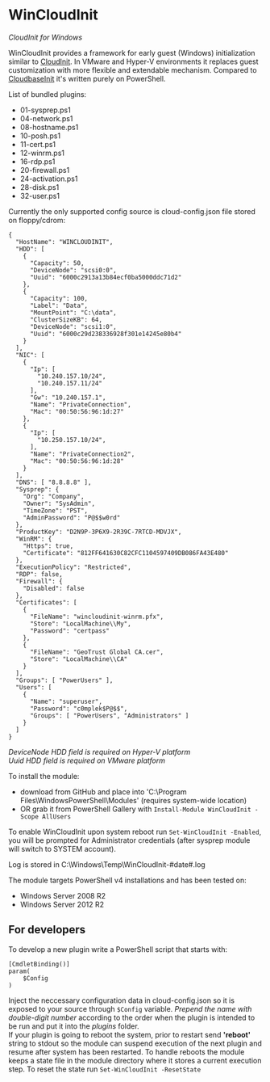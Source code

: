 # WinCloudInit
*CloudInit for Windows*

WinCloudInit provides a framework for early guest (Windows) initialization 
similar to [CloudInit](http://cloudinit.readthedocs.io/en/latest/).
In VMware and Hyper-V environments it replaces guest customization with 
more flexible and extendable mechanism.
Compared to [CloudbaseInit](https://cloudbase.it/cloudbase-init/) it's 
written purely on PowerShell.

List of bundled plugins:
- 01-sysprep.ps1
- 04-network.ps1
- 08-hostname.ps1
- 10-posh.ps1
- 11-cert.ps1
- 12-winrm.ps1
- 16-rdp.ps1
- 20-firewall.ps1
- 24-activation.ps1
- 28-disk.ps1
- 32-user.ps1

Currently the only supported config source is cloud-config.json file stored on floppy/cdrom:
```
{
  "HostName": "WINCLOUDINIT",
  "HDD": [
    {
      "Capacity": 50,
      "DeviceNode": "scsi0:0",
      "Uuid": "6000c2913a13b84ecf0ba5000ddc71d2"
    },
    {
      "Capacity": 100,
      "Label": "Data",
      "MountPoint": "C:\data",
      "ClusterSizeKB": 64,
      "DeviceNode": "scsi1:0",
      "Uuid": "6000c29d238336928f301e14245e80b4"
    }
  ],
  "NIC": [
    {
      "Ip": [
        "10.240.157.10/24",
        "10.240.157.11/24"
      ],
      "Gw": "10.240.157.1",
      "Name": "PrivateConnection",
      "Mac": "00:50:56:96:1d:27"
    },
    {
      "Ip": [
        "10.250.157.10/24",
      ],
      "Name": "PrivateConnection2",
      "Mac": "00:50:56:96:1d:28"
    }
  ],
  "DNS": [ "8.8.8.8" ],
  "Sysprep": {
    "Org": "Company",
    "Owner": "SysAdmin",
    "TimeZone": "PST",
    "AdminPassword": "P@$$w0rd"
  },
  "ProductKey": "D2N9P-3P6X9-2R39C-7RTCD-MDVJX",
  "WinRM": {
    "Https": true,
    "Certificate": "812FF641630C82CFC1104597409DB086FA43E480"
  },
  "ExecutionPolicy": "Restricted",
  "RDP": false,
  "Firewall": {
    "Disabled": false
  },
  "Certificates": [
    {
      "FileName": "wincloudinit-winrm.pfx",
      "Store": "LocalMachine\\My",
      "Password": "certpass"
    },
    {
      "FileName": "GeoTrust Global CA.cer",
      "Store": "LocalMachine\\CA"
    }
  ],
  "Groups": [ "PowerUsers" ],
  "Users": [
    {
      "Name": "superuser",
      "Password": "c0mplek$P@$$",
      "Groups": [ "PowerUsers", "Administrators" ]
    }
  ]
}
```
*DeviceNode HDD field is required on Hyper-V platform*  
*Uuid HDD field is required on VMware platform*  

To install the module:
- download from GitHub and place into 'C:\Program Files\WindowsPowerShell\Modules' 
(requires system-wide location)
- OR grab it from PowerShell Gallery with `Install-Module WinCloudInit -Scope AllUsers`

To enable WinCloudInit upon system reboot run `Set-WinCloudInit -Enabled`, you will 
be prompted for Administrator credentials (after sysprep module will switch to SYSTEM 
account).

Log is stored in C:\Windows\Temp\WinCloudInit-#date#.log

The module targets PowerShell v4 installations and has been tested on:
- Windows Server 2008 R2
- Windows Server 2012 R2

## For developers
To develop a new plugin write a PowerShell script that starts with:
```
[CmdletBinding()]
param(
	$Config
)
```
Inject the neccessary configuration data in cloud-config.json so it is exposed 
to your source through `$Config` variable. *Prepend the name 
with double-digit number* according to the order when the plugin is intended 
to be run and put it into the *plugins* folder.  
If your plugin is going to reboot the system, prior to restart send **'reboot'** 
string to stdout so the module can suspend execution of the next plugin 
and resume after system has been restarted. To handle reboots the module keeps 
a state file in the module directory where it stores a current execution step.
To reset the state run `Set-WinCloudInit -ResetState`
